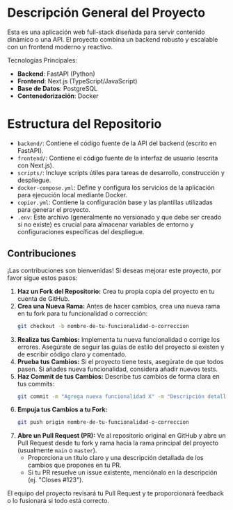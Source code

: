 # Descripción General del Proyecto

Esta es una aplicación web full-stack diseñada para servir contenido dinámico o una API. El proyecto combina un backend robusto y escalable con un frontend moderno y reactivo.

Tecnologías Principales:

*   **Backend**: FastAPI (Python)
*   **Frontend**: Next.js (TypeScript/JavaScript)
*   **Base de Datos**: PostgreSQL
*   **Contenedorización**: Docker

# Estructura del Repositorio

*   `backend/`: Contiene el código fuente de la API del backend (escrito en FastAPI).
*   `frontend/`: Contiene el código fuente de la interfaz de usuario (escrita con Next.js).
*   `scripts/`: Incluye scripts útiles para tareas de desarrollo, construcción y despliegue.
*   `docker-compose.yml`: Define y configura los servicios de la aplicación para ejecución local mediante Docker.
*   `copier.yml`: Contiene la configuración base y las plantillas utilizadas para generar el proyecto.
*   `.env`: Este archivo (generalmente no versionado y que debe ser creado si no existe) es crucial para almacenar variables de entorno y configuraciones específicas del despliegue.

## Contribuciones

¡Las contribuciones son bienvenidas! Si deseas mejorar este proyecto, por favor sigue estos pasos:

1.  **Haz un Fork del Repositorio:** Crea tu propia copia del proyecto en tu cuenta de GitHub.
2.  **Crea una Nueva Rama:** Antes de hacer cambios, crea una nueva rama en tu fork para tu funcionalidad o corrección:
    ```bash
    git checkout -b nombre-de-tu-funcionalidad-o-correccion
    ```
3.  **Realiza tus Cambios:** Implementa tu nueva funcionalidad o corrige los errores. Asegúrate de seguir las guías de estilo del proyecto si existen y de escribir código claro y comentado.
4.  **Prueba tus Cambios:** Si el proyecto tiene tests, asegúrate de que todos pasen. Si añades nueva funcionalidad, considera añadir nuevos tests.
5.  **Haz Commit de tus Cambios:** Describe tus cambios de forma clara en tus commits:
    ```bash
    git commit -m "Agrega nueva funcionalidad X" -m "Descripción detallada de los cambios."
    ```
6.  **Empuja tus Cambios a tu Fork:**
    ```bash
    git push origin nombre-de-tu-funcionalidad-o-correccion
    ```
7.  **Abre un Pull Request (PR):** Ve al repositorio original en GitHub y abre un Pull Request desde tu fork y rama hacia la rama principal del proyecto (usualmente `main` o `master`).
    *   Proporciona un título claro y una descripción detallada de los cambios que propones en tu PR.
    *   Si tu PR resuelve un issue existente, menciónalo en la descripción (ej. "Closes #123").

El equipo del proyecto revisará tu Pull Request y te proporcionará feedback o lo fusionará si todo está correcto.
